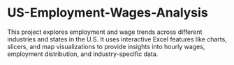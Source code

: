# US-Employment-Wages-Analysis
This project explores employment and wage trends across different industries and states in the U.S. It uses interactive Excel features like charts, slicers, and map visualizations to provide insights into hourly wages, employment distribution, and industry-specific data.
